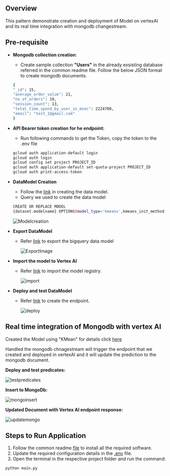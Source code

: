 ## Overview
   This pattern demonstrate creation and deployment of Model on vertexAI and its real time integration with mongodb changestream.

## Pre-requisite
- **Mongodb collection creation**:
  * Create sample collection **"Users"** in the already exsisting database referred in the common readme file. Follow the below JSON format to create mongodb documents.
  ```bash
  {
  "_id": 15,
  "average_order_value": 21,
  "no_of_orders": 10,
  "session_count": 13,
  "total_time_spend_by_user_in_msec": 2224700,
  "email": "test_1@gmail.com"
  }
  ```
- **API Bearer token creation for he endpoint:**
  * Run following commands to get the Token, copy the token to the .env file
  ```bash
  gcloud auth application-default login
  gcloud auth login
  gcloud config set project PROJECT_ID
  gcloud auth application-default set-quota-project PROJECT_ID
  gcloud auth print-access-token
  ```
  
- **DataModel Creation**
  * Follow the [link](https://codelabs.developers.google.com/codelabs/bqml-vertex-prediction#3) in creating the data model.
  * Query we used to create the data model
  ``` bash
  CREATE OR REPLACE MODEL
  {dataset.modelname} OPTIONS(model_type='kmeans',kmeans_init_method = 'KMEANS++') AS (select * EXCEPT(CENTROID_ID) from dataset.tablename as u)
  ```
    ![Modelcreation](https://github.com/mongodb-partners/MongoDb-BigQuery-Workshops/assets/109083730/0ac3063d-0d0d-4162-87ce-9289415c32bd)
  
- **Export DataModel**
  * Refer [link](https://codelabs.developers.google.com/codelabs/bqml-vertex-prediction#4) to export the bigquery data model 

    ![ExportImage](https://github.com/mongodb-partners/MongoDb-BigQuery-Workshops/assets/109083730/1ae05be2-8308-4d51-bb3c-a2bcc7547d80)

- **Import the model to Vertex AI**
  * Refer [link](https://codelabs.developers.google.com/codelabs/bqml-vertex-prediction#5) to import the model registry.

    ![import](https://github.com/mongodb-partners/MongoDb-BigQuery-Workshops/assets/109083730/ec86ace4-2379-4461-83f5-7cf4505e6f18)
 
- **Deploy and test DataModel**
  * Refer [link](https://codelabs.developers.google.com/codelabs/bqml-vertex-prediction#6) to create the endpoint.
    
    ![deploy](https://github.com/mongodb-partners/MongoDb-BigQuery-Workshops/assets/109083730/dc8408d8-d70b-4a57-bb12-0665cabca97e)


## Real time integration of Mongodb with vertex AI
   Created the Model using "KMean" for details click [here](https://cloud.google.com/bigquery/docs/reference/standard-sql/bigqueryml-syntax-create-kmeans) 

   Handled the mongodb chnagestream will trigger the endpoint that we created and deployed in vertexAI and it will update the prediction to the mongodb document.

   **Deploy and test predicates:**

   ![testpredicates](https://github.com/mongodb-partners/MongoDb-BigQuery-Workshops/assets/109083730/b8e3593e-64d3-45fe-a7c9-c7b9d05d5a93)

   **Insert to MongoDb:**

   ![mongoinsert](https://github.com/mongodb-partners/MongoDb-BigQuery-Workshops/assets/109083730/f00e91a7-c121-4249-80d2-66b97afba3b4)

   **Updated Document with Vertex AI endpoint response:**

   ![updatemongo](https://github.com/mongodb-partners/MongoDb-BigQuery-Workshops/assets/109083730/bad8432a-3646-4082-83fa-3bc1817f5083)

## Steps to Run Application
1. Follow the common readme [file](https://github.com/mongodb-partners/MongoDb-BigQuery-Workshops/blob/dev_bq-workshop_demo/README.md) to install all the required software.
2. Update the required configuration details in the [.env](https://github.com/mongodb-partners/MongoDb-BigQuery-Workshops/blob/dev_bq-workshop_demo/VertexAIRealTimeIntegration/.env) file.
3. Open the terminal in the respective project folder and run the command:
```bash
python main.py
```


   

   

   

    
    


